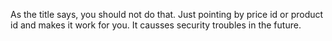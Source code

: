 As the title says, you should not do that. Just pointing by price id or product id and makes it work for you. It causses security troubles in the future.
